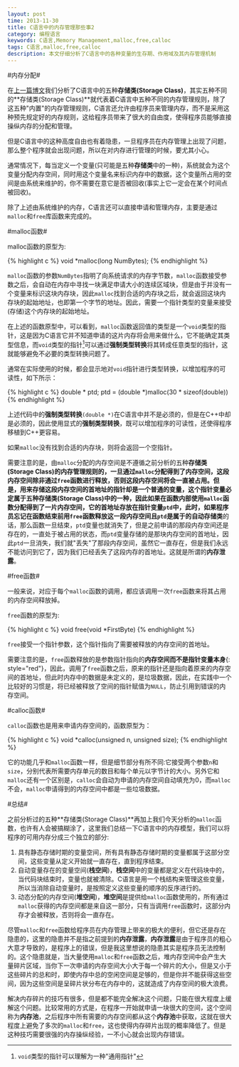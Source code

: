 ```yaml
---
layout: post
time: 2013-11-30
title: C语言中的内存管理那些事2
category: 编程语言
keywords: C语言,Memory Management,malloc,free,calloc
tags: C语言,malloc,free,calloc
description: 本文仔细分析了C语言中的各种变量的生存期、作用域及其内存管理机制
---
```


#内存分配#

在[上一篇博文](/编程语言/2013/11/30/C-Memory-Management-1.html "C语言中的内存管理那些事1")我们分析了C语言中的五种**存储类(Storage Class)**，其实五种不同的**存储类(Storage Class)**就代表着C语言中五种不同的内存管理规则，除了这五种"内置"的内存管理规则，C语言还允许由程序员来管理内存，而不是采用这种预先规定好的内存规则，这给程序员带来了很大的自由度，使得程序员能够直接操纵内存的分配和管理。

但是C语言中的这种高度自由也有着隐患，一旦程序员在内存管理上出现了问题，那么整个程序就会出现问题，所以在对内存进行管理的时候，要尤其小心。

通常情况下，每当定义一个变量(只可能是五种**存储类**中的一种)，系统就会为这个变量分配内存空间，同时用这个变量名来标识内存中的数据，这个变量所占用的空间是由系统来维护的，你不需要在意它是否被回收(事实上它一定会在某个时间点被回收)。

除了上述由系统维护的内存，C语言还可以直接申请和管理内存，主要是通过`malloc`和`free`库函数来完成的。

#malloc函数#

malloc函数的原型为:

{% highlight c %}
void *malloc(long NumBytes);
{% endhighlight %}

`malloc`函数的参数`NumBytes`指明了向系统请求的内存字节数，`malloc`函数接受参数之后，会自动在内存中寻找一块满足申请大小的连续区域块，但是由于并没有一个变量来标识这块内存块，因此`malloc`找到合适的内存块之后，就会返回这块内存块的起始地址，也即第一个字节的地址。因此，需要一个指针类型的变量来接受(存储)这个内存块的起始地址。

在上述的函数原型中，可以看到，`malloc`函数返回值的类型是一个`void`类型的指针，这是因为C语言它并不知道申请的这片内存将会用来做什么，它不能确定其类型信息，而`void`类型的指针[^1]可以通过**强制类型转换**将其转成任意类型的指针，这就能够避免不必要的类型转换问题了。

通常在实际使用的时候，都会显示地对`void`指针进行类型转换，以增加程序的可读性，如下所示：

{% highlight c %}
double * ptd;
ptd = (double *)malloc(30 * sizeof(double))
{% endhighlight %}

上述代码中的**强制类型转换**`(double *)`在C语言中并不是必须的，但是在C++中却是必须的，因此使用显式的**强制类型转换**，既可以增加程序的可读性，还使得程序移植到C++更容易。

如果`malloc`没有找到合适的内存块，则将会返回一个空指针。

需要注意的是，由`malloc`分配的内存空间是不遵循之前分析的五种**存储类(Storage Class)**的内存管理规则的，一旦通过`malloc`分配得到了内存空间，这段内存空间除非通过`free`函数进行释放，否则这段内存空间将会一直被占用。但是，用来存储这段内存空间的首地址的指针却是一个普通的变量，这个指针变量必定属于五种**存储类(Storage Class)**中的一种，因此如果在函数内部使用`malloc`函数分配得到了一片内存空间，它的首地址存放在指针变量`ptd`中，此时，如果程序员忘记在函数结束前用`free`函数释放这一段内存空间且`ptd`是属于的**自动存储类**的话，那么函数一旦结束，`ptd`变量也就消失了，但是之前申请的那段内存空间还是存在的，一直处于被占用的状态，而`ptd`变量存储的是那块内存空间的首地址，因此`ptd`一旦消失，我们就"丢失"了那段内存空间，虽然它一直存在，但是我们永远不能访问到它了，因为我们已经丢失了这段内存的首地址。这就是所谓的**内存泄露**。


#free函数#

一般来说，对应于每个`malloc`函数的调用，都应该调用一次`free`函数来将其占用的内存空间释放掉。

`free`函数的原型为:

{% highlight c %}
void free(void *FirstByte)
{% endhighlight %}

`free`接受一个指针参数，这个指针指向了需要被释放的内存空间的首地址。

需要注意的是，`free`函数释放的是参数指针指向的**内存空间而不是指针变量本身**{: style="red"}，因此，调用了`free`函数之后，原来的指针还是指向着原来的内存空间的首地址，但此时内存中的数据是未定义的，是垃圾数据，因此，在实践中一个比较好的习惯是，将已经被释放了空间的指针赋值为`NULL`，防止引用到错误的内存空间。

#calloc函数#

`calloc`函数也是用来申请内存空间的，函数原型为：

{% highlight c %}
void *calloc(unsigned n, unsigned size);
{% endhighlight %}

它的功能几乎和`malloc`函数一样，但是细节部分有所不同:它接受两个参数`n`和`size`，分别代表所需要内存单元的数目和每个单元以字节计的大小。另外它和`malloc`还有一个区别是，`calloc`会自动为申请的内存空间自动填充为0，而`malloc`不会，`malloc`申请得到的内存空间中都是一些垃圾数据。

#总结#

之前分析过的五种**存储类(Storage Class)**再加上我们今天分析的`malloc`函数，也许有人会被搞糊涂了，这里我们总结一下C语言中的内存模型，我们可以将程序的可用内存分成三个独立的部分:

1. 具有静态存储时期的变量空间，所有具有静态存储时期的变量都属于这部分空间，这些变量从定义开始就一直存在，直到程序结束。
2. 自动变量存在的变量空间(**栈空间**)，**栈空间**中的变量都是定义在代码块中的，当代码块结束时，变量也就被清除。C语言是用一个栈结构来管理这些变量，所以当消除自动变量时，是按照定义这些变量的顺序的反序进行的。
3. 动态分配的内存空间(**堆空间**)，**堆空间**是提供给`malloc`函数使用的，所有通过`malloc`获得的内存空间都是来自这一部分，只有当调用`free`函数时，这部分内存才会被释放，否则将会一直存在。

尽管`malloc`和`free`函数给程序员在内存管理上带来的极大的便利，但它还是存在隐患的，这里的隐患并不是指之前提到的**内存泄露**，**内存泄露**是由于程序员的粗心大意才导致的，是程序上的错误，但是我这里想说的隐患其实是程序员无法控制的。这个隐患就是，当大量使用`malloc`和`free`函数之后，堆内存空间中会产生大量碎片区域，当你下一次申请的内存空间大小大于每一个碎片的大小，但是又小于这些碎片的总和时，即使内存中总的空闲空间是足够的，但是你并不能获得这些空间，因为这些空间是呈碎片状分布在内存中的，这就造成了内存空间的极大浪费。

解决内存碎片的技巧有很多，但是都不能完全解决这个问题，只能在很大程度上缓解这个问题。比较常用的方式是，在程序一开始就申请一块很大的空间，这个空间称为**内存池**，之后程序中所有需要的内存空间都从这个**内存池**中获取，这就在很大程度上避免了多次的`malloc`和`free`，这也使得内存碎片出现的概率降低了。但是这种技巧需要很强的内存操纵经验，一不小心就会出现内存错误。


[^1]: `void`类型的指针可以理解为一种"通用指针"

